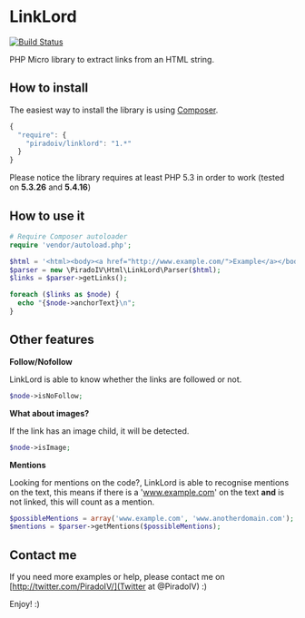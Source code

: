 LinkLord
========

[![Build Status](https://travis-ci.org/piradoiv/html-linklord.png?branch=master)](https://travis-ci.org/piradoiv/html-linklord)

PHP Micro library to extract links from an HTML string.

How to install
--------------

The easiest way to install the library is using [Composer](http://getcomposer.org/).

```javascript
{
  "require": {
    "piradoiv/linklord": "1.*"
  }
}
```

Please notice the library requires at least PHP 5.3 in order to work (tested on
__5.3.26__ and __5.4.16__)

How to use it
-------------

```php
# Require Composer autoloader
require 'vendor/autoload.php';

$html = '<html><body><a href="http://www.example.com/">Example</a></body></html>';
$parser = new \PiradoIV\Html\LinkLord\Parser($html);
$links = $parser->getLinks();

foreach ($links as $node) {
  echo "{$node->anchorText}\n";
}
```

Other features
--------------

__Follow/Nofollow__

LinkLord is able to know whether the links are followed or not.

```php
$node->isNoFollow;
```

__What about images?__

If the link has an image child, it will be detected.

```php
$node->isImage;
```

__Mentions__

Looking for mentions on the code?, LinkLord is able to recognise mentions on
the text, this means if there is a 'www.example.com' on the text __and__ is
not linked, this will count as a mention.

```php
$possibleMentions = array('www.example.com', 'www.anotherdomain.com');
$mentions = $parser->getMentions($possibleMentions);
```

Contact me
----------

If you need more examples or help, please contact me on [http://twitter.com/PiradoIV/](Twitter at @PiradoIV) :)

Enjoy! :)
